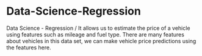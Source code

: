 # Data-Science-Regression
Data Science -  Regression / It allows us to estimate the price of a vehicle using features such as mileage and fuel type. There are many features about vehicles in this data set, we can make vehicle price predictions using the features here.

